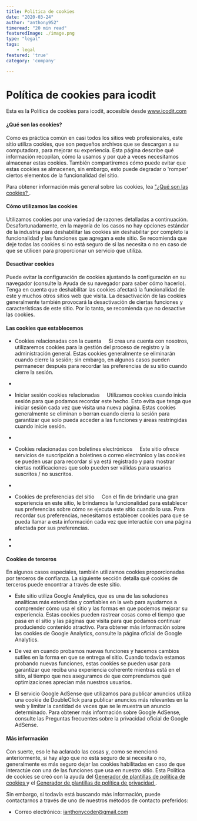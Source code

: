 ```yaml
---
title: Politica de cookies
date: "2020-03-24"
author: "anthony952"
timeread: "20 min read"
featuredImage: ./image.png
type: "legal"
tags:
    - legal
featured: 'true'
category: 'company'

---
```



# Política de cookies para icodit

Esta es la Política de cookies para icodit, accesible desde www.icodit.com

#### ¿Qué son las cookies?

Como es práctica común en casi todos los sitios web profesionales, este sitio utiliza cookies, que son pequeños archivos que se descargan a su computadora, para mejorar su experiencia. Esta página describe qué información recopilan, cómo la usamos y por qué a veces necesitamos almacenar estas cookies. También compartiremos cómo puede evitar que estas cookies se almacenen, sin embargo, esto puede degradar o 'romper' ciertos elementos de la funcionalidad del sitio.

Para obtener información más general sobre las cookies, lea <a href="https://www.cookieconsent.com/what-are-cookies/"> "¿Qué son las cookies? </a>.

#### Cómo utilizamos las cookies

Utilizamos cookies por una variedad de razones detalladas a continuación. Desafortunadamente, en la mayoría de los casos no hay opciones estándar de la industria para deshabilitar las cookies sin deshabilitar por completo la funcionalidad y las funciones que agregan a este sitio. Se recomienda que deje todas las cookies si no está seguro de si las necesita o no en caso de que se utilicen para proporcionar un servicio que utiliza.

#### Desactivar cookies

Puede evitar la configuración de cookies ajustando la configuración en su navegador (consulte la Ayuda de su navegador para saber cómo hacerlo). Tenga en cuenta que deshabilitar las cookies afectará la funcionalidad de este y muchos otros sitios web que visita. La desactivación de las cookies generalmente también provocará la desactivación de ciertas funciones y características de este sitio. Por lo tanto, se recomienda que no desactive las cookies.

#### Las cookies que establecemos



- Cookies relacionadas con la cuenta
    Si crea una cuenta con nosotros, utilizaremos cookies para la gestión del proceso de registro y la administración general. Estas cookies generalmente se eliminarán cuando cierre la sesión; sin embargo, en algunos casos pueden permanecer después para recordar las preferencias de su sitio cuando cierre la sesión.
-

- Iniciar sesión cookies relacionadas
    Utilizamos cookies cuando inicia sesión para que podamos recordar este hecho. Esto evita que tenga que iniciar sesión cada vez que visita una nueva página. Estas cookies generalmente se eliminan o borran cuando cierra la sesión para garantizar que solo pueda acceder a las funciones y áreas restringidas cuando inicie sesión.
-

- Cookies relacionadas con boletines electrónicos
    Este sitio ofrece servicios de suscripción a boletines o correo electrónico y las cookies se pueden usar para recordar si ya está registrado y para mostrar ciertas notificaciones que solo pueden ser válidas para usuarios suscritos / no suscritos.
-




- Cookies de preferencias del sitio
    Con el fin de brindarle una gran experiencia en este sitio, le brindamos la funcionalidad para establecer sus preferencias sobre cómo se ejecuta este sitio cuando lo usa. Para recordar sus preferencias, necesitamos establecer cookies para que se pueda llamar a esta información cada vez que interactúe con una página afectada por sus preferencias.
-

-

#### Cookies de terceros

En algunos casos especiales, también utilizamos cookies proporcionadas por terceros de confianza. La siguiente sección detalla qué cookies de terceros puede encontrar a través de este sitio.



- Este sitio utiliza Google Analytics, que es una de las soluciones analíticas más extendidas y confiables en la web para ayudarnos a comprender cómo usa el sitio y las formas en que podemos mejorar su experiencia. Estas cookies pueden rastrear cosas como el tiempo que pasa en el sitio y las páginas que visita para que podamos continuar produciendo contenido atractivo.
Para obtener más información sobre las cookies de Google Analytics, consulte la página oficial de Google Analytics.

- De vez en cuando probamos nuevas funciones y hacemos cambios sutiles en la forma en que se entrega el sitio. Cuando todavía estamos probando nuevas funciones, estas cookies se pueden usar para garantizar que reciba una experiencia coherente mientras está en el sitio, al tiempo que nos aseguramos de que comprendamos qué optimizaciones aprecian más nuestros usuarios.

- El servicio Google AdSense que utilizamos para publicar anuncios utiliza una cookie de DoubleClick para publicar anuncios más relevantes en la web y limitar la cantidad de veces que se le muestra un anuncio determinado.
Para obtener más información sobre Google AdSense, consulte las Preguntas frecuentes sobre la privacidad oficial de Google AdSense.


#### Más información

Con suerte, eso le ha aclarado las cosas y, como se mencionó anteriormente, si hay algo que no está seguro de si necesita o no, generalmente es más seguro dejar las cookies habilitadas en caso de que interactúe con una de las funciones que usa en nuestro sitio. Esta Política de cookies se creó con la ayuda del <a href="https://www.cookiepolicygenerator.com"> Generador de plantillas de política de cookies </a> y el <a href = "https://www.privacypolicytemplate.net / "> Generador de plantillas de política de privacidad </a>.

Sin embargo, si todavía está buscando más información, puede contactarnos a través de uno de nuestros métodos de contacto preferidos:


- Correo electrónico: ianthonycoder@gmail.com
